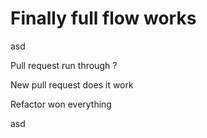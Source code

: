# Finally full flow works
asd

Pull request run through ?

New pull request does it work

Refactor won everything

asd

